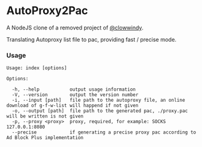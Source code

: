 AutoProxy2Pac
===========

A NodeJS clone of a removed project of [@clowwindy].

Translating Autoproxy list file to pac, providing fast / precise mode.

### Usage

    Usage: index [options]

    Options:

      -h, --help           output usage information
      -V, --version        output the version number
      -i, --input [path]   file path to the autoproxy file, an online download of g-f-w-list will happend if not given
      -o, --output [path]  file path to the generated pac, ./proxy.pac will be written is not given
      -p, --proxy <proxy>  proxy, required, for example: SOCKS 127.0.0.1:8080
      --precise            if generating a precise proxy pac according to Ad Block Plus implementation

[@clowwindy]: https://github.com/clowwindy